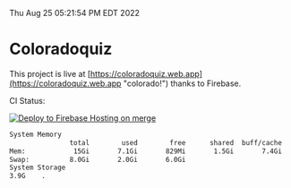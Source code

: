 Thu Aug 25 05:21:54 PM EDT 2022

# Coloradoquiz


This project is live at [https://coloradoquiz.web.app](https://coloradoquiz.web.app "colorado!") thanks to Firebase.

CI Status: 

[![Deploy to Firebase Hosting on merge](https://github.com/teamkushal/coloradoquiz/actions/workflows/firebase-hosting-merge.yml/badge.svg)](https://github.com/teamkushal/coloradoquiz/actions/workflows/firebase-hosting-merge.yml)

```bash
System Memory
               total        used        free      shared  buff/cache   available
Mem:            15Gi       7.1Gi       829Mi       1.5Gi       7.4Gi       6.1Gi
Swap:          8.0Gi       2.0Gi       6.0Gi
System Storage
3.9G	.
```
```bash
